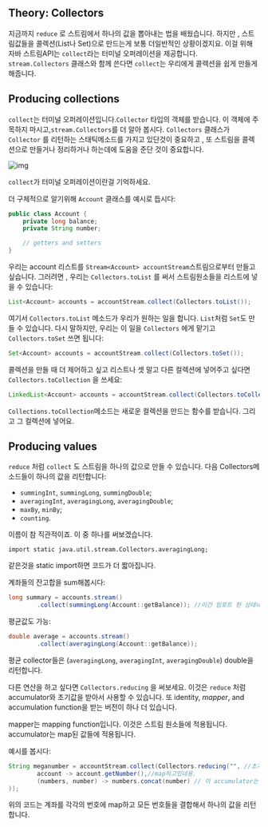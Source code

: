 ## Theory: Collectors

지금까지 `reduce` 로 스트림에서 하나의 값을 뽑아내는 법을 배웠습니다. 하지만 , 스트림값들을 콜렉션(List나 Set)으로 만드는게 보통 더일반적인 상황이겠지요. 이걸 위해 자바 스트림API는 `collect`라는 터미널 오퍼레이션을 제공합니다. `stream.Collectors` 클래스와 함께 쓴다면 `collect`는 우리에게 콜렉션을 쉽게 만들게 해줍니다.

## Producing collections

`collect`는 터미널 오퍼레이션입니다.`Collector` 타입의 객체를 받습니다. 이 객체에 주목하지 마시고,`stream.Collectors`를 더 알아 봅시다.  `Collectors` 클래스가 `Collector` 를 리턴하는 스태틱메소드를 가지고 있단것이 중요하고 , 또 스트림을 콜렉션으로 만들거나 정리하거나 하는데에 도움을 준단 것이 중요합니다.

![img](https://ucarecdn.com/d0bdeff8-38ee-4f60-8a92-5b3ecc379a47/)



`collect`가 터미널 오퍼레이션이란걸 기억하세요. 

더 구체적으로 알기위해 `Account` 클래스를 예시로 듭시다:

```java
public class Account {
    private long balance;
    private String number;

    // getters and setters
}
```

우리는 account 리스트를 `Stream<Account> accountStream`스트림으로부터 만들고 싶습니다. 그러려면 , 우리는 `Collectors.toList` 를 써서 스트림원소들을 리스트에 넣을 수 있습니다:

```java
List<Account> accounts = accountStream.collect(Collectors.toList());
```

여기서 `Collectors.toList` 메소드가 우리가 원하는 일을 합니다. `List`처럼 `Set`도 만들 수 있습니다. 다시 말하지만, 우리는 이 일을 `Collectors` 에게 맡기고  `Collectors.toSet` 쓰면 됩니다:

```java
Set<Account> accounts = accountStream.collect(Collectors.toSet());
```

콜렉션을 만들 때 더 제어하고 싶고 리스트나 셋 말고 다른 컬렉션에 넣어주고 싶다면 `Collectors.toCollection` 을 쓰세요:

```java
LinkedList<Account> accounts = accountStream.collect(Collectors.toCollection(LinkedList::new));
```

 `Collections.toCollection`메소드는 새로운 컬렉션을 만드는 함수를 받습니다. 그리고 그 컬렉션에 넣어요.

## Producing values

`reduce` 처럼 `collect` 도 스트림을 하나의 값으로 만들 수 있습니다. 다음 Collectors메소드들이 하나의 값을 리턴합니다:

- `summingInt`, `summingLong`, `summingDouble`;
- `averagingInt`, `averagingLong`, `averagingDouble`;
- `maxBy`, `minBy`;
- `counting`.

이름이 참 직관적이죠. 이 중 하나를 써보겠습니다.

`import static java.util.stream.Collectors.averagingLong;`

같은것을 static import하면 코드가 더 짧아집니다.

계좌들의 잔고합을 sum해봅시다:

```java
long summary = accounts.stream()
        .collect(summingLong(Account::getBalance)); //이건 임포트 한 상태네요..
```

평균값도 가능:

```java
double average = accounts.stream()
        .collect(averagingLong(Account::getBalance));
```



평균 collector들은 (`averagingLong`, `averagingInt`, `averagingDouble`) double을 리턴합니다.

다른 연산을 하고 싶다면 `Collectors.reducing` 을 써보세요. 이것은  `reduce` 처럼  accumulator와 초기값을 받아서 사용할 수 있습니다. 또  identity, *mapper*, and accumulation function을 받는 버전이 하나 더 있습니다.

mapper는 mapping function입니다. 이것은 스트림 원소들에 적용됩니다. accumulator는 map된 값들에 적용됩니다.

예시를 봅시다:

```java
String meganumber = accountStream.collect(Collectors.reducing("", //초기값은 없내용
        account -> account.getNumber(),//map하고있네용.
        (numbers, number) -> numbers.concat(number) // 이 accumulator는 account의 number에 적용되겠네용
));
```

위의 코드는 계좌를 각각의 번호에 map하고 모든 번호들을 결합해서 하나의 값을 리턴합니다.